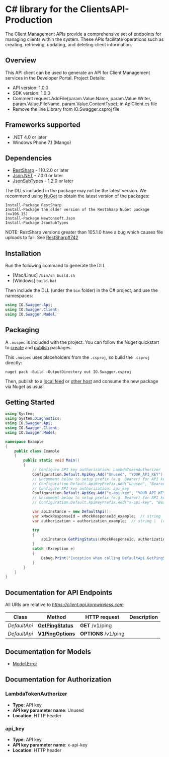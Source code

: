 # C# library for the ClientsAPI-Production

The Client Management APIs provide a comprehensive set of endpoints for managing clients within the system. These APIs facilitate operations such as creating, retrieving, updating, and deleting client information.

## Overview
This API client can be used to generate an API for Client Management services in the Developer Portal. Project Details:

- API version: 1.0.0
- SDK version: 1.0.0
- Comment request.AddFile(param.Value.Name, param.Value.Writer, param.Value.FileName, param.Value.ContentType); in ApiClient.cs file
- Remove the line <OutputType>Library</OutputType> from IO.Swagger.csproj file

<a name="frameworks-supported"></a>
## Frameworks supported
- .NET 4.0 or later
- Windows Phone 7.1 (Mango)

<a name="dependencies"></a>
## Dependencies
- [RestSharp](https://www.nuget.org/packages/RestSharp) - 110.2.0 or later
- [Json.NET](https://www.nuget.org/packages/Newtonsoft.Json/) - 7.0.0 or later
- [JsonSubTypes](https://www.nuget.org/packages/JsonSubTypes/) - 1.2.0 or later

The DLLs included in the package may not be the latest version. We recommend using [NuGet](https://docs.nuget.org/consume/installing-nuget) to obtain the latest version of the packages:
```
Install-Package RestSharp
Install-Package the older version of the RestSharp NuGet package (<=106.15)
Install-Package Newtonsoft.Json
Install-Package JsonSubTypes
```

NOTE: RestSharp versions greater than 105.1.0 have a bug which causes file uploads to fail. See [RestSharp#742](https://github.com/restsharp/RestSharp/issues/742)

<a name="installation"></a>
## Installation
Run the following command to generate the DLL
- [Mac/Linux] `/bin/sh build.sh`
- [Windows] `build.bat`

Then include the DLL (under the `bin` folder) in the C# project, and use the namespaces:
```csharp
using IO.Swagger.Api;
using IO.Swagger.Client;
using IO.Swagger.Model;
```
<a name="packaging"></a>
## Packaging

A `.nuspec` is included with the project. You can follow the Nuget quickstart to [create](https://docs.microsoft.com/en-us/nuget/quickstart/create-and-publish-a-package#create-the-package) and [publish](https://docs.microsoft.com/en-us/nuget/quickstart/create-and-publish-a-package#publish-the-package) packages.

This `.nuspec` uses placeholders from the `.csproj`, so build the `.csproj` directly:

```
nuget pack -Build -OutputDirectory out IO.Swagger.csproj
```

Then, publish to a [local feed](https://docs.microsoft.com/en-us/nuget/hosting-packages/local-feeds) or [other host](https://docs.microsoft.com/en-us/nuget/hosting-packages/overview) and consume the new package via Nuget as usual.

<a name="getting-started"></a>
## Getting Started

```csharp
using System;
using System.Diagnostics;
using IO.Swagger.Api;
using IO.Swagger.Client;
using IO.Swagger.Model;

namespace Example
{
    public class Example
    {
        public static void Main()
        {
            // Configure API key authorization: LambdaTokenAuthorizer
            Configuration.Default.ApiKey.Add("Unused", "YOUR_API_KEY");
            // Uncomment below to setup prefix (e.g. Bearer) for API key, if needed
            // Configuration.Default.ApiKeyPrefix.Add("Unused", "Bearer");
            // Configure API key authorization: api_key
            Configuration.Default.ApiKey.Add("x-api-key", "YOUR_API_KEY");
            // Uncomment below to setup prefix (e.g. Bearer) for API key, if needed
            // Configuration.Default.ApiKeyPrefix.Add("x-api-key", "Bearer");

            var apiInstance = new DefaultApi();
            var xMockResponseId = xMockResponseId_example;  // string |  (optional) 
            var authorization = authorization_example;  // string |  (optional) 

            try
            {
                apiInstance.GetPingStatus(xMockResponseId, authorization);
            }
            catch (Exception e)
            {
                Debug.Print("Exception when calling DefaultApi.GetPingStatus: " + e.Message );
            }
        }
    }
}
```

<a name="documentation-for-api-endpoints"></a>
## Documentation for API Endpoints

All URIs are relative to *https://client.api.korewireless.com*

Class | Method | HTTP request | Description
------------ | ------------- | ------------- | -------------
*DefaultApi* | [**GetPingStatus**](docs/DefaultApi.md#getpingstatus) | **GET** /v1/ping | 
*DefaultApi* | [**V1PingOptions**](docs/DefaultApi.md#v1pingoptions) | **OPTIONS** /v1/ping | 

<a name="documentation-for-models"></a>
## Documentation for Models

 - [Model.Error](docs/Error.md)

<a name="documentation-for-authorization"></a>
## Documentation for Authorization

<a name="LambdaTokenAuthorizer"></a>
### LambdaTokenAuthorizer

- **Type**: API key
- **API key parameter name**: Unused
- **Location**: HTTP header

<a name="api_key"></a>
### api_key

- **Type**: API key
- **API key parameter name**: x-api-key
- **Location**: HTTP header

